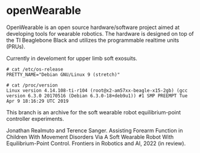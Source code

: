 openWearable
===========

OpenWearable is an open source hardware/software project aimed at developing
tools for wearable robotics. The hardware is designed on top of the TI
Beaglebone Black and utilizes the programmable realtime units (PRUs).

Currently in develoment for upper limb soft exosuits.

```
# cat /etc/os-release 
PRETTY_NAME="Debian GNU/Linux 9 (stretch)"

```

```
# cat /proc/version 
Linux version 4.14.108-ti-r104 (root@x2-am57xx-beagle-x15-2gb) (gcc version 6.3.0 20170516 (Debian 6.3.0-18+deb9u1)) #1 SMP PREEMPT Tue Apr 9 18:16:29 UTC 2019
```

This branch is an archive for the soft wearable robot equilibrium-point
controller experiments.

Jonathan Realmuto and Terence Sanger.  Assisting Forearm Function in Children
With Movement Disorders Via A Soft Wearable Robot With Equilibrium-Point
Control. Frontiers in Robotics and AI, 2022 (in review).
